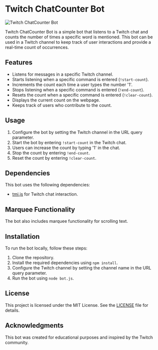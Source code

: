 # Twitch ChatCounter Bot

![Twitch ChatCounter Bot](assets/images/img-chatbot.png)

Twitch ChatCounter Bot is a simple bot that listens to a Twitch chat and counts the number of times a specific word is mentioned. This bot can be used in a Twitch channel to keep track of user interactions and provide a real-time count of occurrences.

## Features

- Listens for messages in a specific Twitch channel.
- Starts listening when a specific command is entered (`!start-count`).
- Increments the count each time a user types the number '1'.
- Stops listening when a specific command is entered (`!end-count`).
- Resets the count when a specific command is entered (`!clear-count`).
- Displays the current count on the webpage.
- Keeps track of users who contribute to the count.

## Usage

1. Configure the bot by setting the Twitch channel in the URL query parameter.
2. Start the bot by entering `!start-count` in the Twitch chat.
3. Users can increase the count by typing '1' in the chat.
4. Stop the count by entering `!end-count`.
5. Reset the count by entering `!clear-count`.

## Dependencies

This bot uses the following dependencies:

- [tmi.js](https://github.com/tmijs/tmi.js) for Twitch chat interaction.

## Marquee Functionality

The bot also includes marquee functionality for scrolling text.

## Installation

To run the bot locally, follow these steps:

1. Clone the repository.
2. Install the required dependencies using `npm install`.
3. Configure the Twitch channel by setting the channel name in the URL query parameter.
4. Run the bot using `node bot.js`.

## License

This project is licensed under the MIT License. See the [LICENSE](LICENSE) file for details.

## Acknowledgments

This bot was created for educational purposes and inspired by the Twitch community.